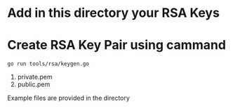 # Add in this directory your RSA Keys

# Create RSA Key Pair using cammand
`go run tools/rsa/keygen.go`

1. private.pem
2. public.pem

Example files are provided in the directory
